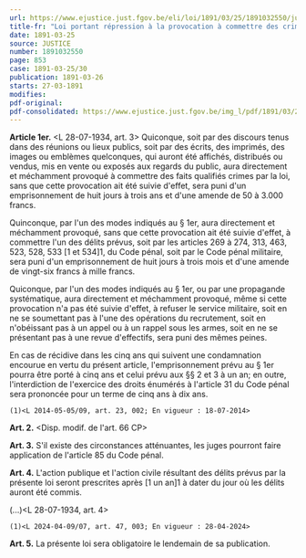 ```yaml
---
url: https://www.ejustice.just.fgov.be/eli/loi/1891/03/25/1891032550/justel
title-fr: "Loi portant répression à la provocation à commettre des crimes ou des délits(NOTE : Consultation des versions antérieures à partir du 08-07-2014 et mise à jour au 18-04-2024) Voir modification(s)"
date: 1891-03-25
source: JUSTICE
number: 1891032550
page: 853
case: 1891-03-25/30
publication: 1891-03-26
starts: 27-03-1891
modifies:
pdf-original:
pdf-consolidated: https://www.ejustice.just.fgov.be/img_l/pdf/1891/03/25/1891032550_F.pdf
---
```


**Article 1er.** <L 28-07-1934, art. 3> Quiconque, soit par des discours tenus dans des réunions ou lieux publics, soit par des écrits, des imprimés, des images ou emblèmes quelconques, qui auront été affichés, distribués ou vendus, mis en vente ou exposés aux regards du public, aura directement et méchamment provoqué à commettre des faits qualifiés crimes par la loi, sans que cette provocation ait été suivie d'effet, sera puni d'un emprisonnement de huit jours à trois ans et d'une amende de 50 à 3.000 francs.

Quinconque, par l'un des modes indiqués au § 1er, aura directement et méchamment provoqué, sans que cette provocation ait été suivie d'effet, à commettre l'un des délits prévus, soit par les articles 269 à 274, 313, 463, 523, 528, 533 [1 et 534]1, du Code pénal, soit par le Code pénal militaire, sera puni d'un emprisonnement de huit jours à trois mois et d'une amende de vingt-six francs à mille francs.

Quiconque, par l'un des modes indiqués au § 1er, ou par une propagande systématique, aura directement et méchamment provoqué, même si cette provocation n'a pas été suivie d'effet, à refuser le service militaire, soit en ne se soumettant pas à l'une des opérations du recrutement, soit en n'obéissant pas à un appel ou à un rappel sous les armes, soit en ne se présentant pas à une revue d'effectifs, sera puni des mêmes peines.

En cas de récidive dans les cinq ans qui suivent une condamnation encourue en vertu du présent article, l'emprisonnement prévu au § 1er pourra être porté à cinq ans et celui prévu aux §§ 2 et 3 à un an; en outre, l'interdiction de l'exercice des droits énumérés à l'article 31 du Code pénal sera prononcée pour un terme de cinq ans à dix ans.

`(1)<L 2014-05-05/09, art. 23, 002; En vigueur : 18-07-2014>`

**Art. 2.** <Disp. modif. de l'art. 66 CP>

**Art. 3.** S'il existe des circonstances atténuantes, les juges pourront faire application de l'article 85 du Code pénal.

**Art. 4.** L'action publique et l'action civile résultant des délits prévus par la présente loi seront prescrites après [1 un an]1 à dater du jour où les délits auront été commis.

(...)<L 28-07-1934, art. 4>

`(1)<L 2024-04-09/07, art. 47, 003; En vigueur : 28-04-2024>`

**Art. 5.** La présente loi sera obligatoire le lendemain de sa publication.
